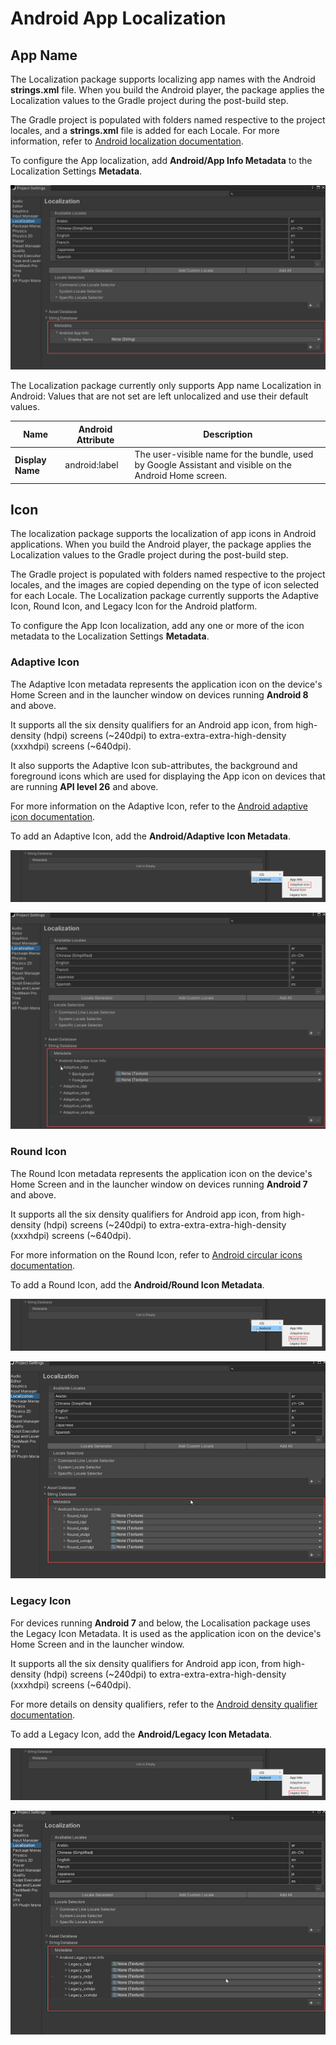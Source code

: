 # Android App Localization

## App Name

The Localization package supports localizing app names with the Android **strings.xml** file. When you build the Android player, the package applies the Localization values to the Gradle project during the post-build step. 

The Gradle project is populated with folders named respective to the project locales, and a  **strings.xml** file is added for each Locale. For more information, refer to [Android localization documentation](https://developer.android.com/guide/topics/resources/localization).


To configure the App localization, add **Android/App Info Metadata** to the Localization Settings **Metadata**.

![To configure the App localization, add Android/App Info Metadata to the Localization Settings Metadata.](images/AndroidAppInfoMetadata.png)

The Localization package currently only supports App name Localization in Android:
Values that are not set are left unlocalized and use their default values.

| **Name**         | **Android Attribute** | **Description** |
| ---------------- | --------------------- | --------------- |
| **Display Name** | android:label         | The user-visible name for the bundle, used by Google Assistant and visible on the Android Home screen.

## Icon

The localization package supports the localization of app icons in Android applications. When you build the Android player, the package applies the Localization values to the Gradle project during the post-build step.

The Gradle project is populated with folders named respective to the project locales, and the images are copied depending on the type of icon selected for each Locale. The Localization package currently supports the Adaptive Icon, Round Icon, and Legacy Icon for the Android platform.

To configure the App Icon localization, add any one or more of the icon metadata to the Localization Settings **Metadata**. 

### Adaptive Icon

The Adaptive Icon metadata represents the application icon on the device's Home Screen and in the launcher window on devices running **Android 8** and above.

It supports all the six density qualifiers for an Android app icon, from high-density (hdpi) screens (~240dpi) to extra-extra-extra-high-density (xxxhdpi) screens (~640dpi).

It also supports the Adaptive Icon sub-attributes, the background and foreground icons which are used for displaying the App icon on devices that are running **API level 26** and above.

For more information on the Adaptive Icon, refer to the [Android adaptive icon documentation](https://developer.android.com/guide/practices/ui_guidelines/icon_design_adaptive).

To add an Adaptive Icon, add the **Android/Adaptive Icon Metadata**.

![To add an Adaptive Icon, add the Android/Adaptive Icon Metadata.](images/AndroidAdaptiveIconMetadataMenu.png)

![The Adaptive Icon editor.](images/AndroidAdaptiveIconMetadata.png)

### Round Icon

The Round Icon metadata represents the application icon on the device's Home Screen and in the launcher window on devices running **Android 7** and above.

It supports all the six density qualifiers for Android app icon, from high-density (hdpi) screens (~240dpi) to extra-extra-extra-high-density (xxxhdpi) screens (~640dpi).

For more information on the Round Icon, refer to [Android circular icons documentation](https://developer.android.com/about/versions/nougat/android-7.1.html#circular-icons).

To add a Round Icon, add the **Android/Round Icon Metadata**.

![To add a Round Icon, add the Android/Round Icon Metadata.](images/AndroidRoundIconMetadataMenu.png)

![The Round Icon editor.](images/AndroidRoundIconMetadata.png)

### Legacy Icon

For devices running **Android 7** and below, the Localisation package uses the Legacy Icon Metadata. It is used as the application icon on the device's Home Screen and in the launcher window.

It supports all the six density qualifiers for Android app icon, from high-density (hdpi) screens (~240dpi) to extra-extra-extra-high-density (xxxhdpi) screens (~640dpi).

For more details on density qualifiers, refer to the [Android density qualifier documentation](https://developer.android.com/training/multiscreen/screendensities#TaskProvideAltBmp).

To add a Legacy Icon, add the **Android/Legacy Icon Metadata**.

![To add a Legacy Icon, add the Android/Legacy Icon Metadata.](images/AndroidLegacyIconMetadataMenu.png)

![The Legacy Icon editor.](images/AndroidLegacyIconMetadata.png)